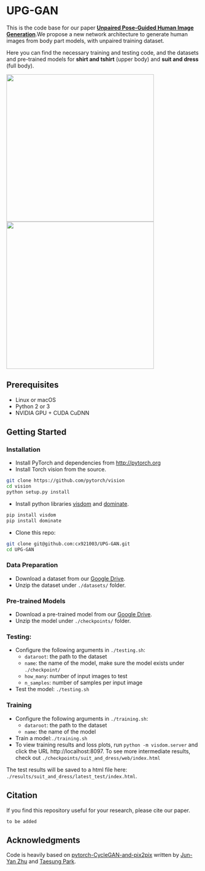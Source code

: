
# UPG-GAN
This is the code base for our paper [**Unpaired Pose-Guided Human Image Generation**](https://arxiv.org/pdf/1901.02284.pdf).We propose a new network architecture to generate human images from body part models, with unpaired training dataset.

Here you can find the necessary training and testing code, and the datasets and pre-trained models for **shirt and tshirt** (upper body)
 and **suit and dress** (full body).

<img src='imgs/suit.gif' width=384> <img src='imgs/dress.gif' width=384>

## Prerequisites
- Linux or macOS
- Python 2 or 3
- NVIDIA GPU + CUDA CuDNN

## Getting Started
### Installation
- Install PyTorch and dependencies from http://pytorch.org
- Install Torch vision from the source.
```bash
git clone https://github.com/pytorch/vision
cd vision
python setup.py install
```
- Install python libraries [visdom](https://github.com/facebookresearch/visdom) and [dominate](https://github.com/Knio/dominate).
```bash
pip install visdom
pip install dominate
```
- Clone this repo:
```bash
git clone git@github.com:cx921003/UPG-GAN.git
cd UPG-GAN
```
### Data Preparation
- Download a dataset from our [Google Drive](https://drive.google.com/drive/folders/11N29X2Y9m2vVkHYw0nfWE9IL01aDXyHl?usp=sharing).
- Unzip the dataset under ``./datasets/`` folder.

### Pre-trained Models
- Download a pre-trained model from our [Google Drive](https://drive.google.com/drive/folders/11N29X2Y9m2vVkHYw0nfWE9IL01aDXyHl?usp=sharing).
- Unzip the model under ``./checkpoints/`` folder.

### Testing:
- Configure the following arguments in ``./testing.sh``:
    - ``dataroot``: the path to the dataset
    - ``name``: the name of the model, make sure the model exists under ``./checkpoint/``
    - ``how_many``: number of input images to test
    - ``n_samples``: number of samples per input image
- Test the model: ``./testing.sh``


### Training
- Configure the following arguments in ``./training.sh``:
    - ``dataroot``: the path to the dataset
    - ``name``: the name of the model
- Train a model:``./training.sh``
- To view training results and loss plots, run `python -m visdom.server` and click the URL http://localhost:8097. To see more intermediate results, check out `./checkpoints/suit_and_dress/web/index.html`



The test results will be saved to a html file here: `./results/suit_and_dress/latest_test/index.html`.




## Citation
If you find this repository useful for your research, please cite our paper.
```
to be added
```

## Acknowledgments
Code is heavily based on [pytorch-CycleGAN-and-pix2pix](https://github.com/junyanz/pytorch-CycleGAN-and-pix2pix.git) written by [Jun-Yan Zhu](https://github.com/junyanz) and [Taesung Park](https://github.com/taesung89).
